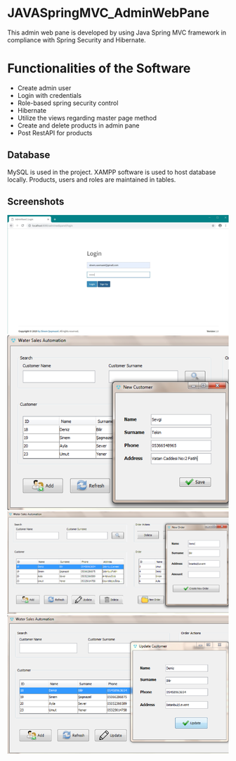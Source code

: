 # JAVASpringMVC_AdminWebPane
This admin web pane is developed by using Java Spring MVC framework in compliance with Spring Security and Hibernate.


# Functionalities of the Software
- Create admin user
- Login with credentials
- Role-based spring security control
- Hibernate
- Utilize the views regarding master page method
- Create and delete products in admin pane
- Post RestAPI for products


## Database

MySQL is used in the project. XAMPP software is used to host database locally. 
Products, users and roles are maintained in tables.

## Screenshots

![MainFrame](https://github.com/sinem-sasmazel/JAVASpringMVC_AdminWebPane/blob/master/screenshots/Login.JPG)
![NewCustomer](https://github.com/sinem-sasmazel/java_water_sales_automation/blob/master/screenshots/NewCustomer.png)
![NewOrder](https://github.com/sinem-sasmazel/java_water_sales_automation/blob/master/screenshots/NewOrder.png)
![UpdateCustomer](https://github.com/sinem-sasmazel/java_water_sales_automation/blob/master/screenshots/UpdateCustomer.png)
